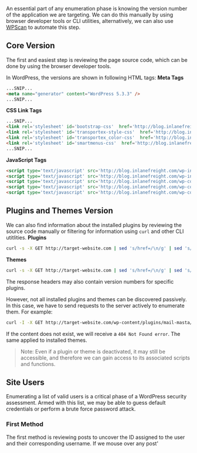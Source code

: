 An essential part of any enumeration phase is knowing the version number of the application we are targeting. We can do this manually by using browser developer tools or CLI utilities, alternatively, we can also use [WPScan](https://github.com/wpscanteam/wpscan) to automate this step.
## Core Version
The first and easiest step is reviewing the page source code, which can be done by using the browser developer tools.

In WordPress, the versions are shown in following HTML tags:
**Meta Tags**
```html
...SNIP...
<meta name="generator" content="WordPress 5.3.3" />
...SNIP...
```
**CSS Link Tags**
```html
...SNIP...
<link rel='stylesheet' id='bootstrap-css'  href='http://blog.inlanefreight.com/wp-content/themes/ben_theme/css/bootstrap.css?ver=5.3.3' type='text/css' media='all' />
<link rel='stylesheet' id='transportex-style-css'  href='http://blog.inlanefreight.com/wp-content/themes/ben_theme/style.css?ver=5.3.3' type='text/css' media='all' />
<link rel='stylesheet' id='transportex_color-css'  href='http://blog.inlanefreight.com/wp-content/themes/ben_theme/css/colors/default.css?ver=5.3.3' type='text/css' media='all' />
<link rel='stylesheet' id='smartmenus-css'  href='http://blog.inlanefreight.com/wp-content/themes/ben_theme/css/jquery.smartmenus.bootstrap.css?ver=5.3.3' type='text/css' media='all' />
...SNIP...
```
**JavaScript Tags**
```html
<script type='text/javascript' src='http://blog.inlanefreight.com/wp-includes/js/jquery/jquery.js?ver=1.12.4-wp'></script>
<script type='text/javascript' src='http://blog.inlanefreight.com/wp-includes/js/jquery/jquery-migrate.min.js?ver=1.4.1'></script>
<script type='text/javascript' src='http://blog.inlanefreight.com/wp-content/plugins/mail-masta/lib/subscriber.js?ver=5.3.3'></script>
<script type='text/javascript' src='http://blog.inlanefreight.com/wp-content/plugins/mail-masta/lib/jquery.validationEngine-en.js?ver=5.3.3'></script>
<script type='text/javascript' src='http://blog.inlanefreight.com/wp-content/plugins/mail-masta/lib/jquery.validationEngine.js?ver=5.3.3'></script>
```
## Plugins and Themes Version
We can also find information about the installed plugins by reviewing the source code manually or filtering for information using `curl` and other CLI utitlities.
**Plugins**
```bash
curl -s -X GET http://target-website.com | sed 's/href=/\n/g' | sed 's/src=/\n/g' | grep 'wp-content/plugins/*' | cut -d"'" -f2
```
**Themes**
```bash
curl -s -X GET http://target-website.com | sed 's/href=/\n/g' | sed 's/src=/\n/g' | grep 'themes' | cut -d"'" -f2
```

The response headers may also contain version numbers for specific plugins.

However, not all installed plugins and themes can be discovered passively. In this case, we have to send requests to the server actively to enumerate them. For example:
```bash
curl -I -X GET http://target-website.com/wp-content/plugins/mail-masta/
```
If the content does not exist, we will receive a `404 Not Found error`. The same applied to installed themes.

>Note: Even if a plugin or theme is deactivated, it may still be accessible, and therefore we can gain access to its associated scripts and functions.
## Site Users
Enumerating a list of valid users is a critical phase of a WordPress security assessment. Armed with this list, we may be able to guess default credentials or perform a brute force password attack.
### First Method
The first method is reviewing posts to uncover the ID assigned to the user and their corresponding username. If we mouse over any post'
